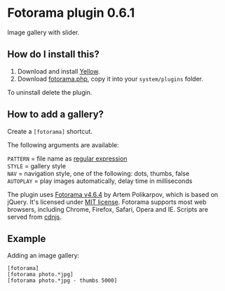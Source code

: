 Fotorama plugin 0.6.1
=====================
Image gallery with slider.

How do I install this?
----------------------
1. Download and install [Yellow](https://github.com/datenstrom/yellow/).  
2. Download [fotorama.php](fotorama.php?raw=true), copy it into your `system/plugins` folder.  

To uninstall delete the plugin.

How to add a gallery?
---------------------
Create a `[fotorama]` shortcut.

The following arguments are available:
  
`PATTERN` = file name as [regular expression](https://en.wikipedia.org/wiki/Regular_expression)  
`STYLE` = gallery style  
`NAV` = navigation style, one of the following: dots, thumbs, false  
`AUTOPLAY` = play images automatically, delay time in milliseconds  

The plugin uses [Fotorama v4.6.4](http://fotorama.io/) by Artem Polikarpov, which is based on jQuery. It's licensed under [MIT license](http://opensource.org/licenses/MIT). Fotorama supports most web browsers, including Chrome, Firefox, Safari, Opera and IE. Scripts are served from [cdnjs](https://cdnjs.com).

Example
-------
Adding an image gallery:

    [fotorama]
    [fotorama photo.*jpg]
    [fotorama photo.*jpg - thumbs 5000]